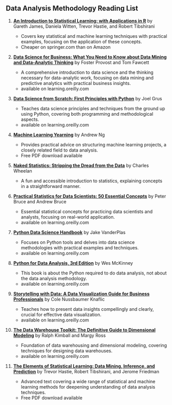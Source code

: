 ## Data Analysis Methodology Reading List

1. **[An Introduction to Statistical Learning: with Applications in R](https://www.springer.com/us/book/9781461471370)** by Gareth James, Daniela Witten, Trevor Hastie, and Robert Tibshirani
   - Covers key statistical and machine learning techniques with practical examples, focusing on the application of these concepts.
   - Cheaper on springer.com than on Amazon

1. **[Data Science for Business: What You Need to Know about Data Mining and Data-Analytic Thinking](https://www.amazon.com/Data-Science-Business-Data-Analytic-Thinking/dp/1449361323)** by Foster Provost and Tom Fawcett
   - A comprehensive introduction to data science and the thinking necessary for data-analytic work, focusing on data mining and predictive analytics with practical business insights.
   - available on learning.oreilly.com

1. **[Data Science from Scratch: First Principles with Python](https://www.oreilly.com/library/view/data-science-from/9781492041122/)** by Joel Grus
   - Teaches data science principles and techniques from the ground up using Python, covering both programming and methodological aspects.
   - available on learning.oreilly.com

1. **[Machine Learning Yearning](http://www.mlyearning.org/)** by Andrew Ng
   - Provides practical advice on structuring machine learning projects, a closely related field to data analysis.
   - Free PDF download available

1. **[Naked Statistics: Stripping the Dread from the Data](https://wwnorton.com/books/9780393347777)** by Charles Wheelan
   - A fun and accessible introduction to statistics, explaining concepts in a straightforward manner.

1. **[Practical Statistics for Data Scientists: 50 Essential Concepts](https://www.oreilly.com/library/view/practical-statistics-for/9781492072935/)** by Peter Bruce and Andrew Bruce
   - Essential statistical concepts for practicing data scientists and analysts, focusing on real-world application.
   - available on learning.oreilly.com

1. **[Python Data Science Handbook](https://jakevdp.github.io/PythonDataScienceHandbook/)** by Jake VanderPlas
    - Focuses on Python tools and delves into data science methodologies with practical examples and techniques.
    - available on learning.oreilly.com

1. **[Python for Data Analysis, 3rd Edition](https://www.oreilly.com/library/view/python-for-data/9781491957653/)** by Wes McKinney
   - This book is about the Python required to do data analysis, not about the data analysis methodology.
   - available on learning.oreilly.com

1. **[Storytelling with Data: A Data Visualization Guide for Business Professionals](https://www.storytellingwithdata.com/book)** by Cole Nussbaumer Knaflic
   - Teaches how to present data insights compellingly and clearly, crucial for effective data visualization.
   - available on learning.oreilly.com

1. **[The Data Warehouse Toolkit: The Definitive Guide to Dimensional Modeling](https://www.wiley.com/en-us/The+Data+Warehouse+Toolkit%3A+The+Definitive+Guide+to+Dimensional+Modeling%2C+3rd+Edition-p-9781118530801)** by Ralph Kimball and Margy Ross
   - Foundation of data warehousing and dimensional modeling, covering techniques for designing data warehouses.
   - available on learning.oreilly.com

1. **[The Elements of Statistical Learning: Data Mining, Inference, and Prediction](https://web.stanford.edu/~hastie/ElemStatLearn/)** by Trevor Hastie, Robert Tibshirani, and Jerome Friedman
   - Advanced text covering a wide range of statistical and machine learning methods for deepening understanding of data analysis techniques.
   - Free PDF download available

